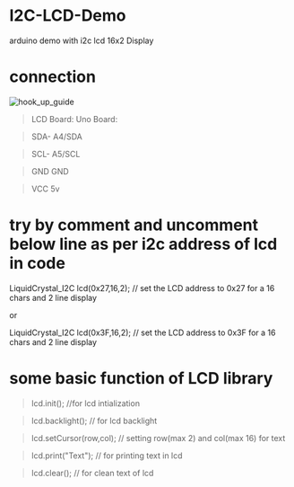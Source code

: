 # I2C-LCD-Demo
arduino demo with i2c lcd 16x2 Display

# connection
  
  ![hook_up_guide](https://github.com/iotwebplanet/I2C-LCD-Demo/Arduino_Uno_i2C_LCD_bb-tutorial.png)
  
 > LCD Board:   Uno Board:
 
 > SDA-        A4/SDA
 
 > SCL-        A5/SCL
 
 > GND         GND
 
 > VCC         5v
 

# try by comment and uncomment below line as per i2c address of lcd in code

  LiquidCrystal_I2C lcd(0x27,16,2);  // set the LCD address to 0x27 for a 16 chars and 2 line display

  or 

  LiquidCrystal_I2C lcd(0x3F,16,2);  // set the LCD address to 0x3F for a 16 chars and 2 line display



# some basic function of LCD library
> lcd.init();                 //for lcd intialization

> lcd.backlight();           // for lcd backlight

> lcd.setCursor(row,col);   // setting row(max 2) and col(max 16) for text 

> lcd.print("Text");       //  for printing text in lcd 

> lcd.clear();            //  for clean text of lcd 

